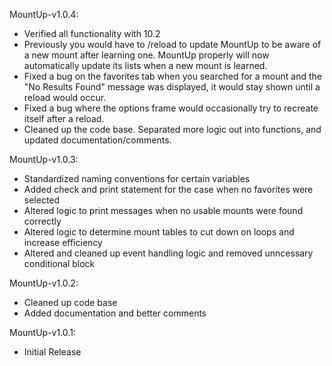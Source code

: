 MountUp-v1.0.4:

-   Verified all functionality with 10.2
-   Previously you would have to /reload to update MountUp to be aware of a new mount after learning one. MountUp properly will now automatically update its lists when a new mount is learned.
-   Fixed a bug on the favorites tab when you searched for a mount and the "No Results Found" message was displayed, it would stay shown until a reload would occur.
-   Fixed a bug where the options frame would occasionally try to recreate itself after a reload.
-   Cleaned up the code base. Separated more logic out into functions, and updated documentation/comments.

MountUp-v1.0.3:

-   Standardized naming conventions for certain variables
-   Added check and print statement for the case when no favorites were selected
-   Altered logic to print messages when no usable mounts were found correctly
-   Altered logic to determine mount tables to cut down on loops and increase efficiency
-   Altered and cleaned up event handling logic and removed unncessary conditional block

MountUp-v1.0.2:

-   Cleaned up code base
-   Added documentation and better comments

MountUp-v1.0.1:

-   Initial Release
